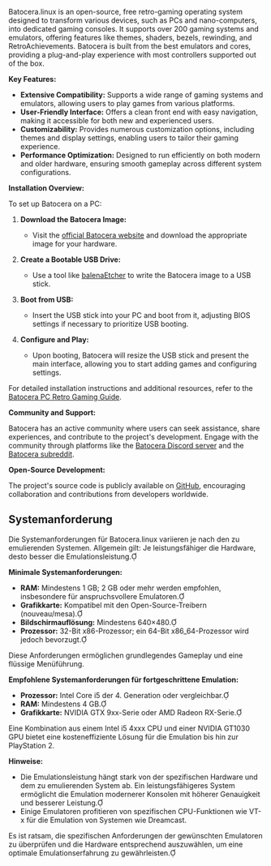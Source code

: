 ​Batocera.linux is an open-source, free retro-gaming operating system designed to transform various devices, such as PCs and nano-computers, into dedicated gaming consoles. It supports over 200 gaming systems and emulators, offering features like themes, shaders, bezels, rewinding, and RetroAchievements. Batocera is built from the best emulators and cores, providing a plug-and-play experience with most controllers supported out of the box. 

**Key Features:**

- **Extensive Compatibility:** Supports a wide range of gaming systems and emulators, allowing users to play games from various platforms.
- **User-Friendly Interface:** Offers a clean front end with easy navigation, making it accessible for both new and experienced users.
- **Customizability:** Provides numerous customization options, including themes and display settings, enabling users to tailor their gaming experience.
- **Performance Optimization:** Designed to run efficiently on both modern and older hardware, ensuring smooth gameplay across different system configurations.

**Installation Overview:**

To set up Batocera on a PC:

1. **Download the Batocera Image:**
    
    - Visit the [official Batocera website](https://batocera.org/) and download the appropriate image for your hardware.
2. **Create a Bootable USB Drive:**
    
    - Use a tool like [balenaEtcher](https://www.balena.io/etcher/) to write the Batocera image to a USB stick.
3. **Boot from USB:**
    
    - Insert the USB stick into your PC and boot from it, adjusting BIOS settings if necessary to prioritize USB booting.
4. **Configure and Play:**
    
    - Upon booting, Batocera will resize the USB stick and present the main interface, allowing you to start adding games and configuring settings.

For detailed installation instructions and additional resources, refer to the [Batocera PC Retro Gaming Guide](https://wagnerstechtalk.com/pc-batocera/).

**Community and Support:**

Batocera has an active community where users can seek assistance, share experiences, and contribute to the project's development. Engage with the community through platforms like the [Batocera Discord server](https://discord.gg/2Gf2bup) and the [Batocera subreddit](https://www.reddit.com/r/batocera/).

**Open-Source Development:**

The project's source code is publicly available on [GitHub](https://github.com/batocera-linux/batocera.linux), encouraging collaboration and contributions from developers worldwide.


## Systemanforderung

Die Systemanforderungen für Batocera.linux variieren je nach den zu emulierenden Systemen. Allgemein gilt: Je leistungsfähiger die Hardware, desto besser die Emulationsleistung.

**Minimale Systemanforderungen:**

- **RAM:** Mindestens 1 GB; 2 GB oder mehr werden empfohlen, insbesondere für anspruchsvollere Emulatoren.
- **Grafikkarte:** Kompatibel mit den Open-Source-Treibern (nouveau/mesa).
- **Bildschirmauflösung:** Mindestens 640×480.
- **Prozessor:** 32-Bit x86-Prozessor; ein 64-Bit x86_64-Prozessor wird jedoch bevorzugt.

Diese Anforderungen ermöglichen grundlegendes Gameplay und eine flüssige Menüführung. 

**Empfohlene Systemanforderungen für fortgeschrittene Emulation:**

- **Prozessor:** Intel Core i5 der 4. Generation oder vergleichbar.
- **RAM:** Mindestens 4 GB.
- **Grafikkarte:** NVIDIA GTX 9xx-Serie oder AMD Radeon RX-Serie.

Eine Kombination aus einem Intel i5 4xxx CPU und einer NVIDIA GT1030 GPU bietet eine kosteneffiziente Lösung für die Emulation bis hin zur PlayStation 2. 

**Hinweise:**

- Die Emulationsleistung hängt stark von der spezifischen Hardware und dem zu emulierenden System ab. Ein leistungsfähigeres System ermöglicht die Emulation modernerer Konsolen mit höherer Genauigkeit und besserer Leistung.
- Einige Emulatoren profitieren von spezifischen CPU-Funktionen wie VT-x für die Emulation von Systemen wie Dreamcast. 

Es ist ratsam, die spezifischen Anforderungen der gewünschten Emulatoren zu überprüfen und die Hardware entsprechend auszuwählen, um eine optimale Emulationserfahrung zu gewährleisten.
